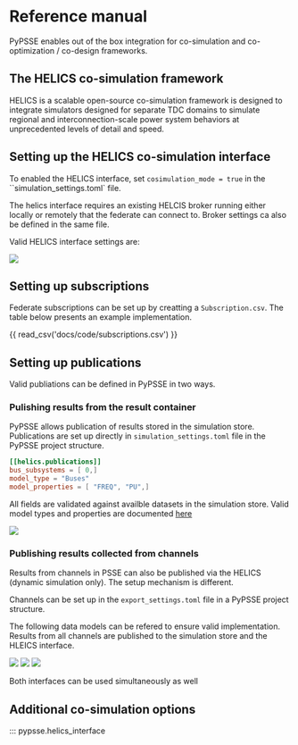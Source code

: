 # Reference manual

PyPSSE enables out of the box integration for co-simulation and co-optimization / co-design frameworks.

## The HELICS co-simulation framework

HELICS is a scalable open-source co-simulation framework is designed to integrate simulators designed for separate TDC domains to simulate regional and interconnection-scale power system behaviors at unprecedented levels of detail and speed. 

## Setting up the HELICS co-simulation interface

To enabled the HELICS interface, set `cosimulation_mode = true` in the ``simulation_settings.toml` file.

The helics interface requires an existing HELCIS broker running either locally or remotely that the federate can connect to. Broker settings ca also be defined in the same file.

Valid HELICS interface settings are:

<img src="../models/HelicsSettings.svg" /> 

## Setting up subscriptions

Federate subscriptions can be set up by creatting a `Subscription.csv`. The table below presents an example implementation.  

{{ read_csv('docs/code/subscriptions.csv') }}

## Setting up publications

Valid publiations can be defined in PyPSSE in two ways.

### Pulishing results from the result container

PyPSSE allows publication of results stored in the simulation store. Publications are set up directly in  `simulation_settings.toml` file in the PyPSSE project structure.

``` toml
[[helics.publications]]
bus_subsystems = [ 0,]
model_type = "Buses"
model_properties = [ "FREQ", "PU",]
```

All fields are validated against availble datasets in the simulation store. Valid model types and properties are documented [here](#models.md)

<img src="../models/PublicationDefination.svg" />

### Publishing results collected from channels

Results from channels in PSSE can also be published via the HELICS (dynamic simulation only). The setup mechanism is different.

Channels can be set up in the `export_settings.toml` file in a PyPSSE project structure.

The following data models can be refered to ensure valid implementation. Results from all channels are published to the simulation store and the HLEICS interface. 

<img src="../models/BusChannel.svg" /> 
<img src="../models/LoadChannel.svg" /> 
<img src="../models/MachineChannel.svg" /> 

Both interfaces can be used simultaneously as well

## Additional co-simulation options

::: pypsse.helics_interface